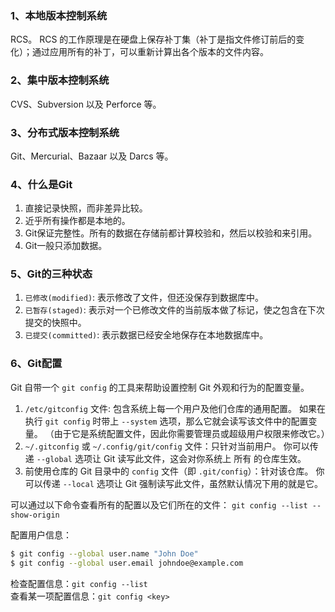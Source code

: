 ### 1、本地版本控制系统
RCS。 RCS 的工作原理是在硬盘上保存补丁集（补丁是指文件修订前后的变化）；通过应用所有的补丁，可以重新计算出各个版本的文件内容。
### 2、集中版本控制系统
CVS、Subversion 以及 Perforce 等。
### 3、分布式版本控制系统
Git、Mercurial、Bazaar 以及 Darcs 等。
### 4、什么是Git
1) 直接记录快照，而非差异比较。
2) 近乎所有操作都是本地的。
3) Git保证完整性。所有的数据在存储前都计算校验和，然后以校验和来引用。
4) Git一般只添加数据。
### 5、Git的三种状态
1) `已修改(modified)`: 表示修改了文件，但还没保存到数据库中。
2) `已暂存(staged)`: 表示对一个已修改文件的当前版本做了标记，使之包含在下次提交的快照中。
3) `已提交(committed)`: 表示数据已经安全地保存在本地数据库中。
### 6、Git配置
Git 自带一个 `git config` 的工具来帮助设置控制 Git 外观和行为的配置变量。
1) `/etc/gitconfig` 文件: 包含系统上每一个用户及他们仓库的通用配置。 如果在执行 `git config` 时带上 `--system` 选项，那么它就会读写该文件中的配置变量。 （由于它是系统配置文件，因此你需要管理员或超级用户权限来修改它。）
2) `~/.gitconfig` 或 `~/.config/git/config` 文件：只针对当前用户。 你可以传递 `--global` 选项让 Git 读写此文件，这会对你系统上 所有 的仓库生效。
3) 前使用仓库的 Git 目录中的 `config` 文件（即 `.git/config`）：针对该仓库。 你可以传递 `--local` 选项让 Git 强制读写此文件，虽然默认情况下用的就是它。

可以通过以下命令查看所有的配置以及它们所在的文件：
`git config --list --show-origin`

配置用户信息：<br>
```bash
$ git config --global user.name "John Doe"
$ git config --global user.email johndoe@example.com
```

检查配置信息：`git config --list`<br>
查看某一项配置信息：`git config <key>`
